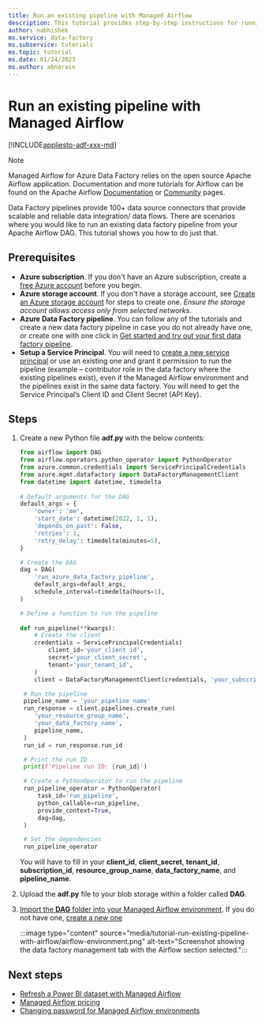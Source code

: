 ```yaml
---
title: Run an existing pipeline with Managed Airflow
description: This tutorial provides step-by-step instructions for running an existing pipeline with Managed Airflow in Azure Data Factory.
author: nabhishek
ms.service: data-factory
ms.subservice: tutorials
ms.topic: tutorial
ms.date: 01/24/2023
ms.author: abnarain
---
```



# Run an existing pipeline with Managed Airflow

[!INCLUDE[appliesto-adf-xxx-md](includes/appliesto-adf-xxx-md.md)]

> [!NOTE]
> Managed Airflow for Azure Data Factory relies on the open source Apache Airflow application. Documentation and more tutorials for Airflow can be found on the Apache Airflow [Documentation](https://airflow.apache.org/docs/) or [Community](https://airflow.apache.org/community/) pages.

Data Factory pipelines provide 100+ data source connectors that provide scalable and reliable data integration/ data flows. There are scenarios where you would like to run an existing data factory pipeline from your Apache Airflow DAG.  This tutorial shows you how to do just that.

## Prerequisites

* **Azure subscription**. If you don't have an Azure subscription, create a [free Azure account](https://azure.microsoft.com/free/) before you begin.
* **Azure storage account**. If you don't have a storage account, see [Create an Azure storage account](../storage/common/storage-account-create.md?tabs=azure-portal) for steps to create one. *Ensure the storage account allows access only from selected networks.*
* **Azure Data Factory pipeline**. You can follow any of the tutorials and create a new data factory pipeline in case you do not already have one, or create one with one click in [Get started and try out your first data factory pipeline](quickstart-get-started.md). 
* **Setup a Service Principal**. You will need to [create a new service principal](../active-directory/develop/howto-create-service-principal-portal.md) or use an existing one and grant it permission to run the pipeline (example – contributor role in the data factory where the existing pipelines exist), even if the Managed Airflow environment and the pipelines exist in the same data factory. You will need to get the Service Principal’s Client ID and Client Secret (API Key).

## Steps

1. Create a new Python file **adf.py** with the below contents:
   ```python
   from airflow import DAG
   from airflow.operators.python_operator import PythonOperator
   from azure.common.credentials import ServicePrincipalCredentials
   from azure.mgmt.datafactory import DataFactoryManagementClient
   from datetime import datetime, timedelta
 
   # Default arguments for the DAG
   default_args = {
       'owner': 'me',
       'start_date': datetime(2022, 1, 1),
       'depends_on_past': False,
       'retries': 1,
       'retry_delay': timedelta(minutes=5),
   }

   # Create the DAG
   dag = DAG(
       'run_azure_data_factory_pipeline',
       default_args=default_args,
       schedule_interval=timedelta(hours=1),
   )

   # Define a function to run the pipeline
  
   def run_pipeline(**kwargs):
       # Create the client
       credentials = ServicePrincipalCredentials(
           client_id='your_client_id',
           secret='your_client_secret',
           tenant='your_tenant_id',
       )
       client = DataFactoryManagementClient(credentials, 'your_subscription_id')

    # Run the pipeline
    pipeline_name = 'your_pipeline_name'
    run_response = client.pipelines.create_run(
       'your_resource_group_name',
       'your_data_factory_name',
       pipeline_name,
    )
    run_id = run_response.run_id

    # Print the run ID
    print(f'Pipeline run ID: {run_id}')

    # Create a PythonOperator to run the pipeline
    run_pipeline_operator = PythonOperator(
        task_id='run_pipeline',
        python_callable=run_pipeline,
        provide_context=True,
        dag=dag,
    )

    # Set the dependencies
    run_pipeline_operator
    ```

    You will have to fill in your **client_id**, **client_secret**, **tenant_id**, **subscription_id**, **resource_group_name**, **data_factory_name**, and **pipeline_name**.

1. Upload the **adf.py** file to your blob storage within a folder called **DAG**.
1. [Import the **DAG** folder into your Managed Airflow environment](./how-does-managed-airflow-work.md#import-dags).  If you do not have one, [create a new one](./how-does-managed-airflow-work.md#create-a-managed-airflow-environment)

   :::image type="content" source="media/tutorial-run-existing-pipeline-with-airflow/airflow-environment.png" alt-text="Screenshot showing the data factory management tab with the Airflow section selected.":::

## Next steps

* [Refresh a Power BI dataset with Managed Airflow](tutorial-refresh-power-bi-dataset-with-airflow.md)
* [Managed Airflow pricing](airflow-pricing.md)
* [Changing password for Managed Airflow environments](password-change-airflow.md)

